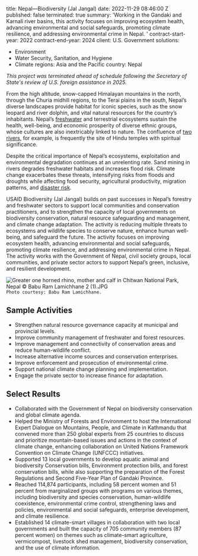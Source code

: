 
title: Nepal—Biodiversity (Jal Jangal)
date: 2022-11-29 08:46:00 Z
published: false
terminated: true
summary: 'Working in the Gandaki and Karnali river basins, this activity focuses on
  improving ecosystem health, advancing environmental and social safeguards, promoting
  climate resilience, and addressing environmental crime in Nepal. '
contract-start-year: 2022
contract-end-year: 2024
client: U.S. Government
solutions:
- Environment
- Water Security, Sanitation, and Hygiene
- Climate
regions: Asia and the Pacific
country: Nepal


<aside><em>This project was terminated ahead of schedule following the Secretary of State's review of U.S. foreign assistance in 2025.</em></aside>

From the high altitude, snow-capped Himalayan mountains in the north, through the Churia midhill regions, to the Terai plains in the south, Nepal’s diverse landscapes provide habitat for iconic species, such as the snow leopard and river dolphin, and vital natural resources for the country’s inhabitants. Nepal’s [freshwater](https://www.dai.com/our-work/projects/Nepal-Program-for-Aquatic-Natural-Resources-Improvement-PANI) and terrestrial ecosystems sustain the health, well-being, and economic prosperity of diverse ethnic groups, whose cultures are also inextricably linked to nature. The confluence of [two rivers](https://www.dai.com/our-work/projects/nepal-usaid-karnali-water-activity),  for example, is frequently the site of Hindu temples with spiritual significance.

Despite the critical importance of Nepal’s ecosystems, exploitation and environmental degradation continues at an unrelenting rate. Sand mining in rivers degrades freshwater habitats and increases flood risk. Climate change exacerbates these threats, intensifying risks from floods and droughts while affecting food security, agricultural productivity, migration patterns, and [disaster risk](https://www.dai.com/our-work/projects/tayar-nepal-improved-disaster-risk-management-project-tayar).

USAID Biodiversity (Jal Jangal) builds on past successes in Nepal’s forestry and freshwater sectors to support local communities and conservation practitioners, and to strengthen the capacity of local governments on biodiversity conservation, natural resource safeguarding and management, and climate change adaptation. The activity is reducing multiple threats to ecosystems and wildlife species to conserve nature, enhance human well-being, and safeguard the future. The activity focuses on improving ecosystem health, advancing environmental and social safeguards, promoting climate resilience, and addressing environmental crime in Nepal. The activity works with the Government of Nepal, civil society groups, local communities, and private sector actors to support Nepal’s green, inclusive, and resilient development.

![Greater one horned rhino, mother and calf in Chitwan National Park, Nepal © Babu Ram Lamichhane 2 (1).JPG](/uploads/Greater%20one%20horned%20rhino,%20mother%20and%20calf%20in%20Chitwan%20National%20Park,%20Nepal%20%C2%A9%20Babu%20Ram%20Lamichhane%202%20(1).JPG)`Photo courtesy: Babu Ram Lamichhane.`

## Sample Activities

* Strengthen natural resource governance capacity at municipal and provincial levels.
* Improve community management of freshwater and forest resources.
* Improve management and connectivity of conservation areas and reduce human-wildlife conflict.
* Increase alternative income sources and conservation enterprises.
* Improve enforcement and prosecution of environmental crime.
* Support national climate change planning and implementation.
* Engage the private sector to increase finance for adaptation.

## Select Results

* Collaborated with the Government of Nepal on biodiversity conservation and global climate agenda.
* Helped the Ministry of Forests and Environment to host the International Expert Dialogue on Mountains, People, and Climate in Kathmandu that convened more than 250 global experts from 25 countries to discuss and prioritize mountain-based issues and actions in the context of climate change, enhancing collaboration on United Nations Framework Convention on Climate Change (UNFCCC) initiatives.
* Supported 13 local governments to develop aquatic animal and biodiversity Conservation bills, Environment protection bills, and forest conservation bills, while also supporting the preparation of the Forest Regulations and Second Five-Year Plan of Gandaki Province.
* Reached 114,874 participants, including 58 percent women and 51 percent from marginalized groups with programs on various themes, including biodiversity and species conservation, human-wildlife coexistence, environmental crime control, strengthening laws and policies, environmental and social safeguards, enterprise development, and climate resilience.
* Established 14 climate-smart villages in collaboration with two local governments and built the capacity of 705 community members (87 percent women) on themes such as climate-smart agriculture, vermicompost, livestock shed management, biodiversity conservation, and the use of climate information.
